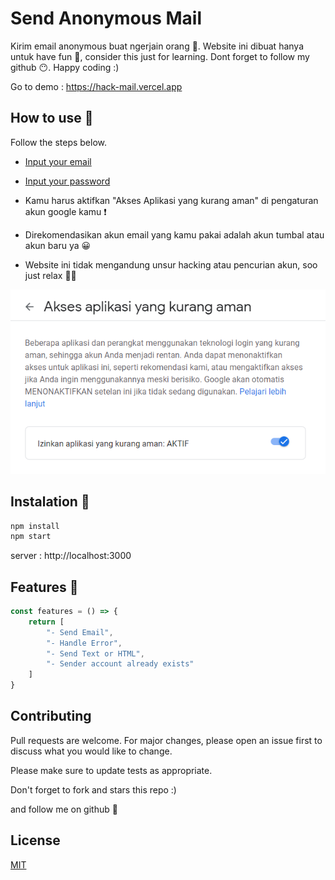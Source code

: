 # Send Anonymous Mail

Kirim email anonymous buat ngerjain orang 🤣. Website ini dibuat hanya untuk have fun 🎉, consider this just for learning. Dont forget to follow my github 😶. Happy coding :)

Go to demo : https://hack-mail.vercel.app

## How to use 🤔

Follow the steps below.

- [Input your email](https://github.com/zaadevofc/anonymous-mail/app/main.js)
- [Input your password](https://github.com/zaadevofc/anonymous-mail/app/main.js)

- Kamu harus aktifkan "Akses Aplikasi yang kurang aman" di pengaturan akun google kamu ❗
- Direkomendasikan akun email yang kamu pakai adalah akun tumbal atau akun baru ya 😀
- Website ini tidak mengandung unsur hacking atau pencurian akun, soo just relax 👌🏻

![Image](image.png)

## Instalation 💉

```bash
npm install
npm start
```

server : http://localhost:3000

## Features 📃

```javascript
const features = () => {
    return [
        "- Send Email",
        "- Handle Error",
        "- Send Text or HTML",
        "- Sender account already exists"
    ]
}
```

## Contributing
Pull requests are welcome. For major changes, please open an issue first to discuss what you would like to change.

Please make sure to update tests as appropriate.

Don't forget to fork and stars this repo :)

and follow me on github 🙂

## License
[MIT](https://choosealicense.com/licenses/mit/)
